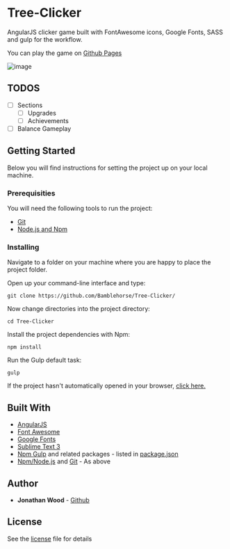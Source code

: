 # Tree-Clicker
 
AngularJS clicker game built with FontAwesome icons, Google Fonts, SASS and gulp for the workflow.

You can play the game on [Github Pages](https://bamblehorse.github.io/Tree-Clicker/)

![image](https://user-images.githubusercontent.com/20028526/36935806-5b8c7cc8-1eca-11e8-856e-889dc1850e86.png)


## TODOS

- [ ] Sections
	- [ ] Upgrades
	- [ ] Achievements
- [ ] Balance Gameplay

## Getting Started
Below you will find instructions for setting the project up on your local machine.

### Prerequisities
You will need the following tools to run the project:
* [Git](https://git-scm.com/book/en/v2/Getting-Started-Installing-Git)
* [Node.js and Npm](https://nodejs.org/en/download/)

### Installing
Navigate to a folder on your machine where you are happy to place the project folder.

Open up your command-line interface and type:
```
git clone https://github.com/Bamblehorse/Tree-Clicker/
```
Now change directories into the project directory:
```
cd Tree-Clicker
```
Install the project dependencies with Npm:
```
npm install
```
Run the Gulp default task:
```
gulp
```
If the project hasn't automatically opened in your browser, [click here.](http://localhost:3000)

## Built With
* [AngularJS](https://angularjs.org/)
* [Font Awesome](http://fontawesome.io/)
* [Google Fonts](https://fonts.google.com/)
* [Sublime Text 3](https://www.sublimetext.com/3)
* [Npm Gulp](https://www.npmjs.com/package/gulp) and related packages - listed in [package.json](package.json)
* [Npm/Node.js](https://nodejs.org/en/download/) and [Git](https://git-scm.com/book/en/v2/Getting-Started-Installing-Git) - As above

## Author
* **Jonathan Wood** - [Github](https://github.com/Bamblehorse)

## License
See the [license](LICENSE) file for details
